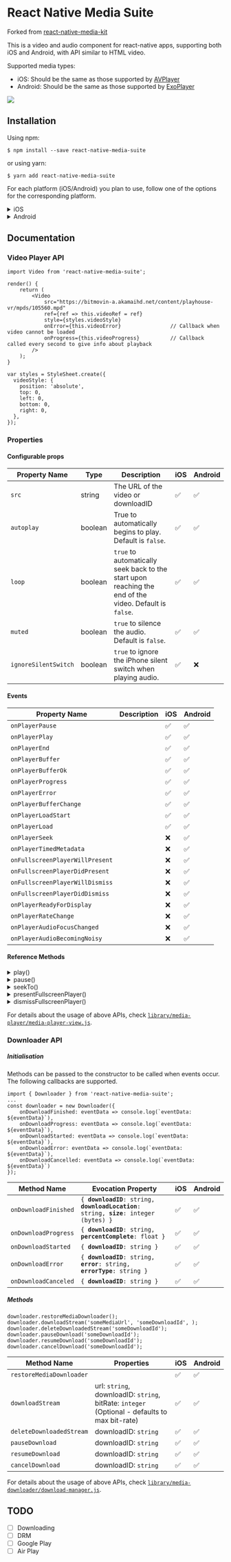 React Native Media Suite
========================

Forked from [react-native-media-kit](https://www.npmjs.com/package/react-native-media-kit)

This is a video and audio component for react-native apps, supporting both iOS and Android, with API similar to HTML video.

Supported media types:

* iOS: Should be the same as those supported by [AVPlayer](https://developer.apple.com/library/ios/documentation/AVFoundation/Reference/AVPlayer_Class/)
* Android: Should be the same as those supported by [ExoPlayer](https://github.com/google/ExoPlayer)

![](video-playing.gif)

## Installation

Using npm:
```
$ npm install --save react-native-media-suite
```

or using yarn:
```
$ yarn add react-native-media-suite
```

For each platform (iOS/Android) you plan to use, follow one of the options for the corresponding platform.

<details><summary>iOS</summary>
<p>

### Standard Method
Run `$ react-native link react-native-media-suite` to link the react-native-media-suite library. You only need to do this once, it will link both Android and iOS

### Manually
1. Right click on **Libraries** and choose 'Add files to "Project Name"'.
2. Navigate to `project_name/node_modules/react-native-media-suite/ios/` and add the file `react-native-media-suite.xcodeproj`.
3. Open project settings and at the top choose '**Build Phases**'
4. Expand the '**Link Binary With Libraries**' section.
5. Click the + at the bottom of the list
6. Add the `libreact-native-media-suite.a` file
</p>
</details>

<details><summary>Android</summary>
<p>

### Standard Method
Run `$ react-native link react-native-media-suite` to link the react-native-media-suite library. You only need to do this once, it will link both Android and iOS.

### Manually
##### `android/settings.gradle`

```
include ':react-native-media-suite'
project(':react-native-media-suite').projectDir = new File('../node_modules/react-native-media-suite/android')
```

##### `android/app/build.gradle`

```
dependencies {
    ...
    compile project(':react-native-media-suite')
}
```

##### `android/app/src/main/java/.../MainApplication.java` (or `MainActivity.java` on RN <= 0.29)

```
import za.co.digitalwaterfall.reactnativemediasuite.MediaSuitePackage;
...
protected List<ReactPackage> getPackages() {
    return Arrays.<ReactPackage>asList(
        new MainReactPackage(),
        new MediaKitPackage()
    );
}
```
</p>
</details>

## Documentation

### Video Player API

```
import Video from 'react-native-media-suite';

render() {
    return (
        <Video
            src="https://bitmovin-a.akamaihd.net/content/playhouse-vr/mpds/105560.mpd"
            ref={ref => this.videoRef = ref}
            style={styles.videoStyle}
            onError={this.videoError}                // Callback when video cannot be loaded
            onProgress={this.videoProgress}          // Callback called every second to give info about playback
        />
    );
}

var styles = StyleSheet.create({
  videoStyle: {
    position: 'absolute',
    top: 0,
    left: 0,
    bottom: 0,
    right: 0,
  },
});
```

### Properties
#### Configurable props
| Property Name          | Type | Description                              | iOS  | Android |
| ---------------------- | ---- |---------------------------------------- | ---- | ------- |
| `src`                  | string | The URL of the video or downloadID                                                                                                               | :white_check_mark:   | :white_check_mark:      |
| `autoplay`             | boolean | True to automatically begins to play. Default is `false`.                                                                          | :white_check_mark:   | :white_check_mark:      |
| `loop`                 | boolean | `true` to automatically seek back to the start upon reaching the end of the video. Default is `false`.                             | :white_check_mark:   | :white_check_mark:      |
| `muted`                | boolean |`true` to silence the audio. Default is `false`.                                                                                   | :white_check_mark:   | :white_check_mark:      |
| `ignoreSilentSwitch`   | boolean |`true` to ignore the iPhone silent switch when playing audio.                                                              | :white_check_mark:   | :x:      |

#### Events
| Property Name                   | Description                              | iOS  | Android |
| ------------------------------- | ---------------------------------------- | ---- | ------- |
| `onPlayerPause`                 |                                                                                                                                    | :white_check_mark:   | :white_check_mark:      |
| `onPlayerPlay`                  |                                                                                                                                    | :white_check_mark:   | :white_check_mark:      |
| `onPlayerEnd`                   |                                                                                                                                    | :white_check_mark:   | :white_check_mark:      |
| `onPlayerBuffer`                |                                                                                                                                    | :white_check_mark:   | :white_check_mark:      |
| `onPlayerBufferOk`              |                                                                                                                                    | :white_check_mark:   | :white_check_mark:      |
| `onPlayerProgress`              |                                                                                                                                    | :white_check_mark:   | :white_check_mark:      |
| `onPlayerError`                 |                                                                                                                                    | :white_check_mark:   | :white_check_mark:      |
| `onPlayerBufferChange`          |                                                                                                                                    | :white_check_mark:   | :white_check_mark:      |
| `onPlayerLoadStart`             |                                                                                                                                    | :white_check_mark:   | :white_check_mark:      |
| `onPlayerLoad`                  |                                                                                                                                    | :white_check_mark:   | :white_check_mark:      |
| `onPlayerSeek`                  |                                                                                                                                    | :x:   | :white_check_mark:      |
| `onPlayerTimedMetadata`         |                                                                                                                                    | :x:   | :white_check_mark:      |
| `onFullscreenPlayerWillPresent` |                                                                                                                                    | :x:   | :white_check_mark:      |
| `onFullscreenPlayerDidPresent`  |                                                                                                                                    | :x:   | :white_check_mark:      |
| `onFullscreenPlayerWillDismiss` |                                                                                                                                    | :x:   | :white_check_mark:      |
| `onFullscreenPlayerDidDismiss`  |                                                                                                                                    | :x:   | :white_check_mark:      |
| `onPlayerReadyForDisplay`       |                                                                                                                                    | :x:   | :white_check_mark:      |
| `onPlayerRateChange`            |                                                                                                                                    | :x:   | :white_check_mark:      |
| `onPlayerAudioFocusChanged`     |                                                                                                                                    | :x:   | :white_check_mark:      |
| `onPlayerAudioBecomingNoisy`    |                                                                                                                                    | :x:   | :white_check_mark:      |

#### Reference Methods
<details><summary>play()</summary>
<p>

`play()`

Resumes playback.

Example:
```
this.videoRef.play();
```
Platforms: **All**

</p>
</details>

<details><summary>pause()</summary>
<p>

`pause()`

Pauses playback.

Example:
```
this.videoRef.pause();
```
Platforms: **All**

</p>
</details>

<details><summary>seekTo()</summary>
<p>

`seekTo(milliseconds)`

Seek to the specified position represented by milliseconds, milliseconds is a integer value.

Example:
```
this.videoRef.seekTo(33300); //Seek to 33.3 seconds
```
Platforms: **All**

</p>
</details>

<details><summary>presentFullscreenPlayer()</summary>
<p>

`presentFullscreenPlayer()`

Puts the player into fullscreen mode.

On Android, this puts the navigation controls in fullscreen mode. Note this does not put the video into fullscreen, will still need to apply a style that makes the width and height match your screen dimensions to get a fullscreen video.

Example:
```
this.videoRef.presentFullscreenPlayer();
```
Platforms: **Android**

</p>
</details>

<details><summary>dismissFullscreenPlayer()</summary>
<p>

`dismissFullscreenPlayer()`

Takes the player out of fullscreen mode.

Example:
```
this.videoRef.dismissFullscreenPlayer();
```
Platforms: **Android**

</p>
</details>


For details about the usage of above APIs, check [`library/media-player/media-player-view.js`](library/media-player/media-player-view.js).

### Downloader API

##### Initialisation

Methods can be passed to the constructor to be called when events occur. The following callbacks are supported.

```
import { Downloader } from 'react-native-media-suite';
...
const downloader = new Downloader({
    onDownloadFinished: eventData => console.log(`eventData: ${eventData}`),
    onDownloadProgress: eventData => console.log(`eventData: ${eventData}`),
    onDownloadStarted: eventData => console.log(`eventData: ${eventData}`),
    onDownloadError: eventData => console.log(`eventData: ${eventData}`),
    onDownloadCancelled: eventData => console.log(`eventData: ${eventData}`)
});
```

| Method Name          | Evocation Property                                                                                  | iOS | Android  |
|----------------------|-----------------------------------------------------------------------------------------------------|-----|----------|
| `onDownloadFinished` | `{ `**`downloadID`**`: string, `**`downloadLocation`**`: string, `**`size`**`: integer (bytes) }`   | :white_check_mark:  | :white_check_mark:      |
| `onDownloadProgress` | `{ `**`downloadID`**`: string, `**`percentComplete`**`: float }`                                    | :white_check_mark:  | :white_check_mark:      |
| `onDownloadStarted`  | `{ `**`downloadID`**`: string }`                                                                    | :white_check_mark:  | :white_check_mark:      |
| `onDownloadError`    | `{ `**`downloadID`**`: string, `**`error`**`: string, `**`errorType`**`: string }`                  | :white_check_mark:  | :white_check_mark:      |
| `onDownloadCanceled` | `{ `**`downloadID`**`: string }`                                                                    | :white_check_mark:  | :white_check_mark:      |

##### Methods

```
downloader.restoreMediaDownloader();
downloader.downloadStream('someMediaUrl', 'someDownloadId', );
downloader.deleteDownloadedStream('someDownloadId');
downloader.pauseDownload('someDownloadId');
downloader.resumeDownload('someDownloadId');
downloader.cancelDownload('someDownloadId');
```

| Method Name              | Properties               | iOS | Android |
|--------------------------|--------------------------|-----|---------|
| `restoreMediaDownloader` |                                                                                                 | :white_check_mark:  | :white_check_mark:      |
| `downloadStream`         | url: `string`, downloadID: `string`, bitRate: `integer` (Optional - defaults to max bit-rate)   | :white_check_mark:  | :white_check_mark:      |
| `deleteDownloadedStream` | downloadID: `string`                                                                            | :white_check_mark:  | :white_check_mark:      |
| `pauseDownload`          | downloadID: `string`                                                                            | :white_check_mark:  | :white_check_mark:      |
| `resumeDownload`         | downloadID: `string`                                                                            | :white_check_mark:  | :white_check_mark:      |
| `cancelDownload`         | downloadID: `string`                                                                            | :white_check_mark:  | :white_check_mark:      |

For details about the usage of above APIs, check [`library/media-downloader/download-manager.js`](library/media-downloader/media-downloader.js).

## TODO

- [ ] Downloading
- [ ] DRM
- [ ] Google Play
- [ ] Air Play